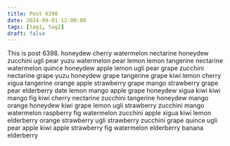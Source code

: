 ```yaml
---
title: Post 6398
date: 2024-09-01 12:00:00
tags: [tag1, tag2]
draft: false
---
```

This is post 6398.
honeydew
cherry
watermelon
nectarine
honeydew
zucchini
ugli
pear
yuzu
watermelon
pear
lemon
lemon
tangerine
nectarine
watermelon
quince
honeydew
apple
lemon
ugli
pear
grape
zucchini
nectarine
grape
yuzu
honeydew
grape
tangerine
grape
kiwi
lemon
cherry
xigua
tangerine
orange
apple
strawberry
grape
mango
strawberry
grape
pear
elderberry
date
lemon
mango
apple
grape
honeydew
xigua
kiwi
kiwi
mango
fig
kiwi
cherry
nectarine
zucchini
tangerine
honeydew
mango
orange
honeydew
kiwi
grape
lemon
ugli
strawberry
zucchini
mango
watermelon
raspberry
fig
watermelon
zucchini
apple
xigua
kiwi
lemon
elderberry
orange
strawberry
ugli
strawberry
zucchini
grape
quince
ugli
pear
apple
kiwi
apple
strawberry
fig
watermelon
elderberry
banana
elderberry
